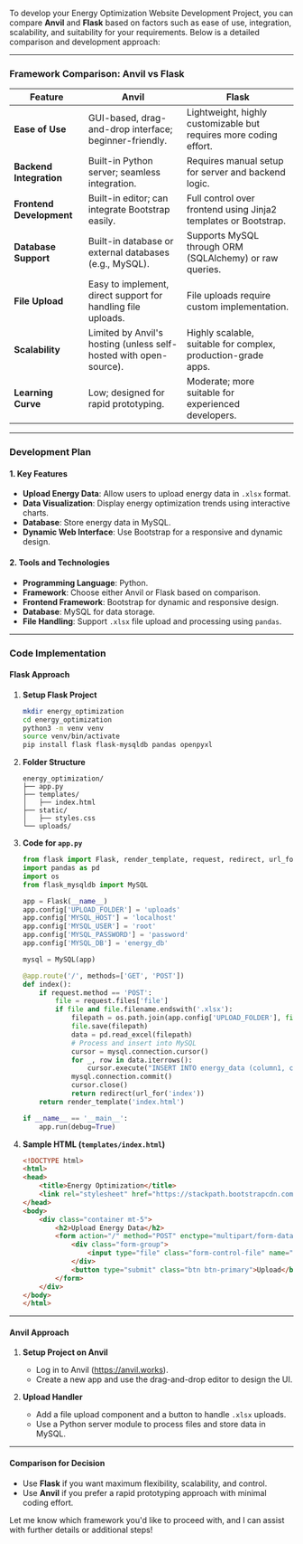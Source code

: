 To develop your Energy Optimization Website Development Project, you can compare **Anvil** and **Flask** based on factors such as ease of use, integration, scalability, and suitability for your requirements. Below is a detailed comparison and development approach:

---

### **Framework Comparison: Anvil vs Flask**

| Feature                  | **Anvil**                                                            | **Flask**                                                         |
|--------------------------|----------------------------------------------------------------------|-------------------------------------------------------------------|
| **Ease of Use**          | GUI-based, drag-and-drop interface; beginner-friendly.              | Lightweight, highly customizable but requires more coding effort. |
| **Backend Integration**  | Built-in Python server; seamless integration.                       | Requires manual setup for server and backend logic.              |
| **Frontend Development** | Built-in editor; can integrate Bootstrap easily.                    | Full control over frontend using Jinja2 templates or Bootstrap.  |
| **Database Support**     | Built-in database or external databases (e.g., MySQL).              | Supports MySQL through ORM (SQLAlchemy) or raw queries.          |
| **File Upload**          | Easy to implement, direct support for handling file uploads.        | File uploads require custom implementation.                      |
| **Scalability**          | Limited by Anvil's hosting (unless self-hosted with open-source).   | Highly scalable, suitable for complex, production-grade apps.    |
| **Learning Curve**       | Low; designed for rapid prototyping.                               | Moderate; more suitable for experienced developers.              |

---

### **Development Plan**

#### **1. Key Features**
- **Upload Energy Data**: Allow users to upload energy data in `.xlsx` format.
- **Data Visualization**: Display energy optimization trends using interactive charts.
- **Database**: Store energy data in MySQL.
- **Dynamic Web Interface**: Use Bootstrap for a responsive and dynamic design.

#### **2. Tools and Technologies**
- **Programming Language**: Python.
- **Framework**: Choose either Anvil or Flask based on comparison.
- **Frontend Framework**: Bootstrap for dynamic and responsive design.
- **Database**: MySQL for data storage.
- **File Handling**: Support `.xlsx` file upload and processing using `pandas`.

---

### **Code Implementation**

#### **Flask Approach**

1. **Setup Flask Project**
   ```bash
   mkdir energy_optimization
   cd energy_optimization
   python3 -m venv venv
   source venv/bin/activate
   pip install flask flask-mysqldb pandas openpyxl
   ```

2. **Folder Structure**
   ```
   energy_optimization/
   ├── app.py
   ├── templates/
   │   ├── index.html
   ├── static/
   │   ├── styles.css
   └── uploads/
   ```

3. **Code for `app.py`**
   ```python
   from flask import Flask, render_template, request, redirect, url_for
   import pandas as pd
   import os
   from flask_mysqldb import MySQL

   app = Flask(__name__)
   app.config['UPLOAD_FOLDER'] = 'uploads'
   app.config['MYSQL_HOST'] = 'localhost'
   app.config['MYSQL_USER'] = 'root'
   app.config['MYSQL_PASSWORD'] = 'password'
   app.config['MYSQL_DB'] = 'energy_db'

   mysql = MySQL(app)

   @app.route('/', methods=['GET', 'POST'])
   def index():
       if request.method == 'POST':
           file = request.files['file']
           if file and file.filename.endswith('.xlsx'):
               filepath = os.path.join(app.config['UPLOAD_FOLDER'], file.filename)
               file.save(filepath)
               data = pd.read_excel(filepath)
               # Process and insert into MySQL
               cursor = mysql.connection.cursor()
               for _, row in data.iterrows():
                   cursor.execute("INSERT INTO energy_data (column1, column2) VALUES (%s, %s)", (row['col1'], row['col2']))
               mysql.connection.commit()
               cursor.close()
               return redirect(url_for('index'))
       return render_template('index.html')

   if __name__ == '__main__':
       app.run(debug=True)
   ```

4. **Sample HTML (`templates/index.html`)**
   ```html
   <!DOCTYPE html>
   <html>
   <head>
       <title>Energy Optimization</title>
       <link rel="stylesheet" href="https://stackpath.bootstrapcdn.com/bootstrap/4.5.2/css/bootstrap.min.css">
   </head>
   <body>
       <div class="container mt-5">
           <h2>Upload Energy Data</h2>
           <form action="/" method="POST" enctype="multipart/form-data">
               <div class="form-group">
                   <input type="file" class="form-control-file" name="file" required>
               </div>
               <button type="submit" class="btn btn-primary">Upload</button>
           </form>
       </div>
   </body>
   </html>
   ```

---

#### **Anvil Approach**
1. **Setup Project on Anvil**
   - Log in to Anvil (https://anvil.works).
   - Create a new app and use the drag-and-drop editor to design the UI.

2. **Upload Handler**
   - Add a file upload component and a button to handle `.xlsx` uploads.
   - Use a Python server module to process files and store data in MySQL.

---

#### **Comparison for Decision**
- Use **Flask** if you want maximum flexibility, scalability, and control.
- Use **Anvil** if you prefer a rapid prototyping approach with minimal coding effort.

Let me know which framework you'd like to proceed with, and I can assist with further details or additional steps!
